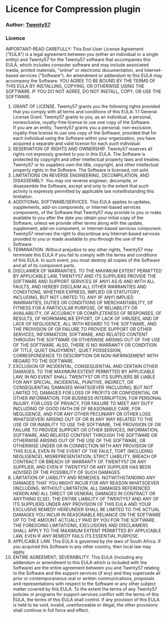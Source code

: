 # Licence for Compression plugin

### Author: [Twenty57](http://www.twenty57.com)

### Licence

IMPORTANT-READ CAREFULLY: This End-User License Agreement ("EULA") is a legal agreement between you (either an individual or a single entity) and Twenty57 for the Twenty57 software that accompanies this EULA, which includes computer software and may include associated media, printed materials, "online" or electronic documentation, and Internet-based services ("Software").  An amendment or addendum to this EULA may accompany the Software.  YOU AGREE TO BE BOUND BY THE TERMS OF THIS EULA BY INSTALLING, COPYING, OR OTHERWISE USING THE SOFTWARE. IF YOU DO NOT AGREE, DO NOT INSTALL, COPY, OR USE THE SOFTWARE.

1.	GRANT OF LICENSE.  Twenty57 grants you the following rights provided that you comply with all terms and conditions of this EULA:
	1.1	General License Grant.	Twenty57 grants to you, as an individual, a personal, nonexclusive, royalty-free license to use one copy of the Software.  
	If you are an entity, Twenty57 grants you a personal, non-exclusive, royalty-free license to use one copy of the Software, provided that for each individual using the Software within your organization, you have acquired a separate and valid license for each such individual.
2.	RESERVATION OF RIGHTS AND OWNERSHIP.  Twenty57 reserves all rights not expressly granted to you in this EULA.  The Software is protected by copyright and other intellectual property laws and treaties. Twenty57 or its suppliers own the title, copyright, and other intellectual property rights in the Software.  The Software is licensed, not sold.
3.	LIMITATIONS ON REVERSE ENGINEERING, DECOMPILATION, AND DISASSEMBLY.  You may not reverse engineer, decompile, or disassemble the Software, except and only to the extent that such activity is expressly permitted by applicable law notwithstanding this limitation.
4.	ADDITIONAL SOFTWARE/SERVICES.  This EULA applies to updates, supplements, add-on components, or Internet-based services components, of the Software that Twenty57 may provide to you or make available to you after the date you obtain your initial copy of the Software, unless we provide other terms along with the update, supplement, add-on component, or Internet-based services component.  Twenty57 reserves the right to discontinue any Internet-based services provided to you or made available to you through the use of the Software.  
5.	TERMINATION.  Without prejudice to any other rights, Twenty57 may terminate this EULA if you fail to comply with the terms and conditions of this EULA. In such event, you must destroy all copies of the Software and all of its component parts.
6.	DISCLAIMER OF WARRANTIES.   TO THE MAXIMUM EXTENT PERMITTED BY APPLICABLE LAW, TWENTY57 AND ITS SUPPLIERS PROVIDE THE SOFTWARE AND SUPPORT SERVICES (IF ANY) AS IS AND WITH ALL FAULTS, AND HEREBY DISCLAIM ALL OTHER WARRANTIES AND CONDITIONS, WHETHER EXPRESS, IMPLIED OR STATUTORY, INCLUDING, BUT NOT LIMITED TO, ANY (IF ANY) IMPLIED WARRANTIES, DUTIES OR CONDITIONS OF MERCHANTABILITY, OF FITNESS FOR A PARTICULAR PURPOSE, OF RELIABILITY OR AVAILABILITY, OF ACCURACY OR COMPLETENESS OF RESPONSES, OF RESULTS, OF WORKMANLIKE EFFORT, OF LACK OF VIRUSES, AND OF LACK OF NEGLIGENCE, ALL WITH REGARD TO THE SOFTWARE, AND THE PROVISION OF OR FAILURE TO PROVIDE SUPPORT OR OTHER SERVICES, INFORMATION, SOFTWARE, AND RELATED CONTENT THROUGH THE SOFTWARE OR OTHERWISE ARISING OUT OF THE USE OF THE SOFTWARE.  ALSO, THERE IS NO WARRANTY OR CONDITION OF TITLE, QUIET ENJOYMENT, QUIET POSSESSION, CORRESPONDENCE TO DESCRIPTION OR NON-INFRINGEMENT WITH REGARD TO THE SOFTWARE.
7.	EXCLUSION OF INCIDENTAL, CONSEQUENTIAL AND CERTAIN OTHER DAMAGES.  TO THE MAXIMUM EXTENT PERMITTED BY APPLICABLE LAW, IN NO EVENT SHALL TWENTY57 OR ITS SUPPLIERS BE LIABLE FOR ANY SPECIAL, INCIDENTAL, PUNITIVE, INDIRECT, OR CONSEQUENTIAL DAMAGES WHATSOEVER (INCLUDING, BUT NOT LIMITED TO, DAMAGES FOR LOSS OF PROFITS OR CONFIDENTIAL OR OTHER INFORMATION, FOR BUSINESS INTERRUPTION, FOR PERSONAL INJURY, FOR LOSS OF PRIVACY, FOR FAILURE TO MEET ANY DUTY INCLUDING OF GOOD FAITH OR OF REASONABLE CARE, FOR NEGLIGENCE, AND FOR ANY OTHER PECUNIARY OR OTHER LOSS WHATSOEVER) ARISING OUT OF OR IN ANY WAY RELATED TO THE USE OF OR INABILITY TO USE THE SOFTWARE, THE PROVISION OF OR FAILURE TO PROVIDE SUPPORT OR OTHER SERVICES, INFORMATION, SOFTWARE, AND RELATED CONTENT THROUGH THE SOFTWARE OR OTHERWISE ARISING OUT OF THE USE OF THE SOFTWARE, OR OTHERWISE UNDER OR IN CONNECTION WITH ANY PROVISION OF THIS EULA, EVEN IN THE EVENT OF THE FAULT, TORT (INCLUDING NEGLIGENCE), MISREPRESENTATION, STRICT LIABILITY, BREACH OF CONTRACT OR BREACH OF WARRANTY OF TWENTY57 OR ANY SUPPLIER, AND EVEN IF TWENTY57 OR ANY SUPPLIER HAS BEEN ADVISED OF THE POSSIBILITY OF SUCH DAMAGES. 
8.	LIMITATION OF LIABILITY AND REMEDIES. NOTWITHSTANDING ANY DAMAGES THAT YOU MIGHT INCUR FOR ANY REASON WHATSOEVER (INCLUDING, WITHOUT LIMITATION, ALL DAMAGES REFERENCED HEREIN AND ALL DIRECT OR GENERAL DAMAGES IN CONTRACT OR ANYTHING ELSE), THE ENTIRE LIABILITY OF TWENTY57 AND ANY OF ITS SUPPLIERS UNDER ANY PROVISION OF THIS EULA AND YOUR EXCLUSIVE REMEDY HEREUNDER SHALL BE LIMITED TO THE ACTUAL DAMAGES YOU INCUR IN REASONABLE RELIANCE ON THE SOFTWARE UP TO THE AMOUNT ACTUALLY PAID BY YOU FOR THE SOFTWARE.  THE FOREGOING LIMITATIONS, EXCLUSIONS AND DISCLAIMERS SHALL APPLY TO THE MAXIMUM EXTENT PERMITTED BY APPLICABLE LAW, EVEN IF ANY REMEDY FAILS ITS ESSENTIAL PURPOSE.
9.	APPLICABLE LAW.  This EULA is governed by the laws of South Africa.  If you acquired this Software in any other country, then local law may apply. 
10.	ENTIRE AGREEMENT; SEVERABILITY.  This EULA (including any addendum or amendment to this EULA which is included with the Software) are the entire agreement between you and Twenty57 relating to the Software and the support services (if any) and they supersede all prior or contemporaneous oral or written communications, proposals and representations with respect to the Software or any other subject matter covered by this EULA.  To the extent the terms of any Twenty57 policies or programs for support services conflict with the terms of this EULA, the terms of this EULA shall control.  If any provision of this EULA is held to be void, invalid, unenforceable or illegal, the other provisions shall continue in full force and effect.

